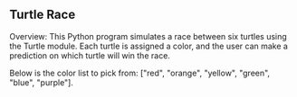 ## Turtle Race
Overview: This Python program simulates a race between six turtles using the Turtle module. Each turtle is assigned a color, and the user can make a prediction on which turtle will win the race.

Below is the color list to pick from: ["red", "orange", "yellow", "green", "blue", "purple"].